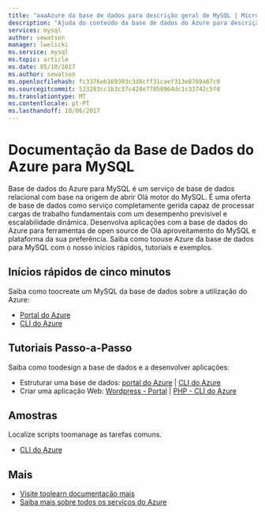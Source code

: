 ```yaml
---
title: "aaaAzure da base de dados para descrição geral de MySQL | Microsoft Docs"
description: "Ajuda do conteúdo da base de dados do Azure para descrição geral de MySQL no portal do Azure"
services: mysql
author: sewatson
manager: lwelicki
ms.service: mysql
ms.topic: article
ms.date: 05/10/2017
ms.author: sewatson
ms.openlocfilehash: fc3376eb169393c3d8cff31caef313e8789a67c0
ms.sourcegitcommit: 523283cc1b3c37c428e77850964dc1c33742c5f0
ms.translationtype: MT
ms.contentlocale: pt-PT
ms.lasthandoff: 10/06/2017
---
```

# <a name="azure-database-for-mysql-documentation"></a>Documentação da Base de Dados do Azure para MySQL

Base de dados do Azure para MySQL é um serviço de base de dados relacional com base na origem de abrir Olá motor do MySQL.  É uma oferta de base de dados como serviço completamente gerida capaz de processar cargas de trabalho fundamentais com um desempenho previsível e escalabilidade dinâmica. Desenvolva aplicações com a base de dados do Azure para ferramentas de open source de Olá aproveitamento do MySQL e plataforma da sua preferência. Saiba como toouse Azure da base de dados para MySQL com o nosso inícios rápidos, tutoriais e exemplos.

## <a name="5-minute-quickstarts"></a>Inícios rápidos de cinco minutos

Saiba como toocreate um MySQL da base de dados sobre a utilização do Azure:

- [Portal do Azure](/azure/mysql/quickstart-create-mysql-server-database-using-azure-portal)
- [CLI do Azure](/azure/mysql/quickstart-create-mysql-server-database-using-azure-cli)

## <a name="step-by-step-tutorials"></a>Tutoriais Passo-a-Passo

Saiba como toodesign a base de dados e a desenvolver aplicações:

- Estruturar uma base de dados: [portal do Azure](/azure/mysql/tutorial-design-database-using-portal) |  [CLI do Azure](/azure/mysql/tutorial-design-database-using-cli)
- Criar uma aplicação Web: [Wordpress - Portal](/azure/app-service-web/app-service-web-create-web-app-from-marketplace?toc=%2fazure%2fmysql%2ftoc.json) |  [PHP - CLI do Azure](/azure/app-service-web/app-service-web-tutorial-php-mysql?toc=%2fazure%2fmysql%2ftoc.json)

## <a name="samples"></a>Amostras 

Localize scripts toomanage as tarefas comuns.

- [CLI do Azure](/azure/mysql/reference-azure-cli)

## <a name="more"></a>Mais

- [Visite toolearn documentação mais](/azure/mysql/index)
- [Saiba mais sobre todos os serviços do Azure](https://aka.ms/j3wr7y)
